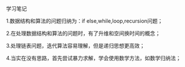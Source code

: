 学习笔记

1.数据结构和算法的问题归纳为：if else,while,loop,recursion问题；

2.在处理数据结构和算法的问题时，有了升维和空间换时间的概念；

3.处理链表问题，迭代算法容易理解，但是递归思想更高效；

4.当实在没有思路，首先尝试暴力求解，学会使用数学方法，如数学归纳法；